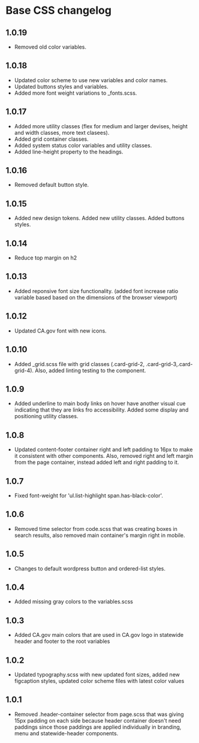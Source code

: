 # Base CSS changelog

## 1.0.19
* Removed old color variables.
## 1.0.18
* Updated color scheme to use new variables and color names.
* Updated buttons styles and variables.
* Added more font weight variations to _fonts.scss.

## 1.0.17
* Added more utility classes (flex for medium and larger devises, height and width classes, more text clasees). 
* Added grid container classes.
* Added system status color variables and utility classes.
* Added line-height property to the headings.

## 1.0.16
* Removed default button style.

## 1.0.15
* Added new design tokens. Added new utility classes. Added buttons styles.

## 1.0.14
* Reduce top margin on h2

## 1.0.13
* Added reponsive font size functionality. (added font increase ratio variable based based on the dimensions of the browser viewport)

## 1.0.12
* Updated CA.gov font with new icons.

## 1.0.10
* Added _grid.scss file with grid classes (.card-grid-2, .card-grid-3,.card-grid-4). Also, added linting testing to the component.

## 1.0.9
* Added underline to main body links on hover have another visual cue indicating that they are links fro accessibility. Added some display and positioning utility classes.

## 1.0.8
* Updated content-footer container right and left padding to 16px to make it consistent with other components. Also, removed right and left margin from the page container, instead added left and right padding to it.

## 1.0.7
* Fixed font-weight for 'ul.list-highlight span.has-black-color'.

## 1.0.6
* Removed time selector from code.scss that was creating boxes in search results, also removed main container's margin right in mobile.

## 1.0.5
* Changes to default wordpress button and ordered-list styles.

## 1.0.4
* Added missing gray colors to the variables.scss

## 1.0.3
* Added CA<span>.</span>gov main colors that are used in CA<span>.</span>gov logo in statewide header and footer to the root variables

## 1.0.2
* Updated typography.scss with new updated font sizes, added new figcaption styles, updated color scheme files with latest color values

## 1.0.1
* Removed .header-container selector from page.scss that was giving 15px padding on each side because header container doesn't need paddings since those paddings are applied individually in branding, menu and statewide-header components.
